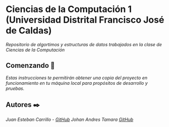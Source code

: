 # Ciencias de la Computación 1 (Universidad Distrital Francisco José de Caldas)

_Repositorio de algortimos y estructuras de datos trabajados en la clase de Ciencias de la Computación_

## Comenzando 🚀

_Estas instrucciones te permitirán obtener una copia del proyecto en funcionamiento en tu máquina local para propósitos de desarrollo y pruebas._

## Autores ✒️

_Juan Esteban Carrillo - [GitHub](https://github.com/JuanCarrill0)_
_Johan Andres Tamara [GitHub](https://github.com/Johan-FF)_
